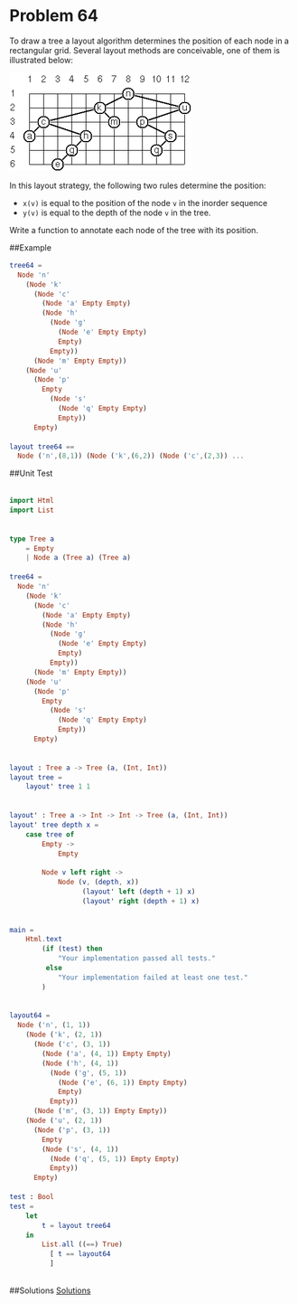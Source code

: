 # Problem 64

To draw a tree a layout algorithm determines the position of each node in a rectangular grid. Several layout methods are conceivable, one of them is illustrated below:

![](../i/p64.gif)

In this layout strategy, the following two rules determine the position:
* ```x(v)``` is equal to the position of the node ```v``` in the inorder sequence
* ```y(v)``` is equal to the depth of the node ```v``` in the tree. 

Write a function to annotate each node of the tree with its position. 

##Example
```elm 
tree64 = 
  Node 'n'
    (Node 'k'
      (Node 'c'
        (Node 'a' Empty Empty)
        (Node 'h'
          (Node 'g'
            (Node 'e' Empty Empty)
            Empty)
          Empty))
      (Node 'm' Empty Empty))
    (Node 'u'
      (Node 'p'
        Empty
          (Node 's'
            (Node 'q' Empty Empty)
            Empty))
      Empty)
                
layout tree64 ==  
  Node ('n',(8,1)) (Node ('k',(6,2)) (Node ('c',(2,3)) ...

```

##Unit Test
```elm

import Html
import List


type Tree a
    = Empty
    | Node a (Tree a) (Tree a)
    
tree64 = 
  Node 'n'
    (Node 'k'
      (Node 'c'
        (Node 'a' Empty Empty)
        (Node 'h'
          (Node 'g'
            (Node 'e' Empty Empty)
            Empty)
          Empty))
      (Node 'm' Empty Empty))
    (Node 'u'
      (Node 'p'
        Empty
          (Node 's'
            (Node 'q' Empty Empty)
            Empty))
      Empty)
      

layout : Tree a -> Tree (a, (Int, Int))
layout tree =
    layout' tree 1 1
    
    
layout' : Tree a -> Int -> Int -> Tree (a, (Int, Int))
layout' tree depth x =
    case tree of 
        Empty -> 
            Empty
        
        Node v left right ->
            Node (v, (depth, x)) 
                  (layout' left (depth + 1) x) 
                  (layout' right (depth + 1) x)


main =
    Html.text
        (if (test) then
            "Your implementation passed all tests."
         else
            "Your implementation failed at least one test."
        )


layout64 = 
  Node ('n', (1, 1))
    (Node ('k', (2, 1))
      (Node ('c', (3, 1))
        (Node ('a', (4, 1)) Empty Empty)
        (Node ('h', (4, 1))
          (Node ('g', (5, 1))
            (Node ('e', (6, 1)) Empty Empty)
            Empty)
          Empty))
      (Node ('m', (3, 1)) Empty Empty))
    (Node ('u', (2, 1))
      (Node ('p', (3, 1))
        Empty
        (Node ('s', (4, 1))
          (Node ('q', (5, 1)) Empty Empty)
          Empty))
      Empty)
      
test : Bool
test =
    let 
        t = layout tree64 
    in 
        List.all ((==) True)
          [ t == layout64
          ]
        
```

##Solutions
[Solutions](../s/64.md)


